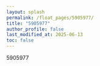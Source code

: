 ```yaml
---
layout: splash
permalink: /float_pages/5905977/
title: "5905977"
author_profile: false
last_modified_at: 2025-06-13
toc: false
---
```

 
5905977
